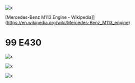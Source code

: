 ![x](OEM-Docs/Mercedes/mercedes_170.png)

[Mercedes-Benz M113 Engine - Wikipedia]](https://en.wikipedia.org/wiki/Mercedes-Benz_M113_engine)

# 99 E430

![x](OEM-Docs/Mercedes/1999_e430_page_1.png)

![x](OEM-Docs/Mercedes/1999_e430_page_2.png)

![x](OEM-Docs/Mercedes/1999_e430_page_3.png)
